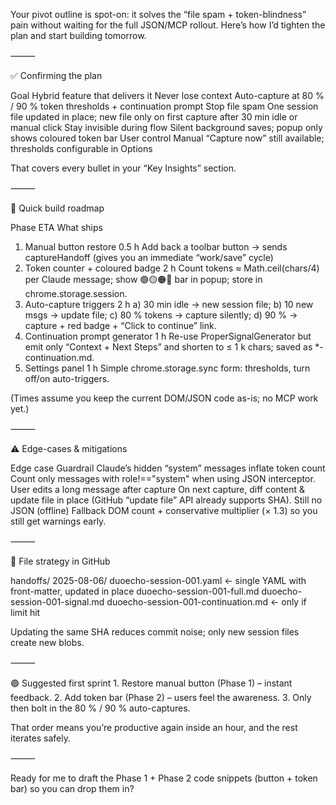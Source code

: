 Your pivot outline is spot-on: it solves the “file spam + token-blindness” pain without waiting for the full JSON/MCP rollout. Here’s how I’d tighten the plan and start building tomorrow.

⸻

✅ Confirming the plan

Goal	Hybrid feature that delivers it
Never lose context	Auto-capture at 80 % / 90 % token thresholds + continuation prompt
Stop file spam	One session file updated in place; new file only on first capture after 30 min idle or manual click
Stay invisible during flow	Silent background saves; popup only shows coloured token bar
User control	Manual “Capture now” still available; thresholds configurable in Options

That covers every bullet in your “Key Insights” section.

⸻

🔨  Quick build roadmap

Phase	ETA	What ships
1. Manual button restore	0.5 h	Add back a toolbar button → sends captureHandoff (gives you an immediate “work/save” cycle)
2. Token counter + coloured badge	2 h	Count tokens ≈ Math.ceil(chars/4) per Claude message; show 🟢🟡🟠🔴 bar in popup; store in chrome.storage.session.
3. Auto-capture triggers	2 h	a) 30 min idle → new session file; b) 10 new msgs → update file; c) 80 % tokens → capture silently; d) 90 % → capture + red badge + “Click to continue” link.
4. Continuation prompt generator	1 h	Re-use ProperSignalGenerator but emit only “Context + Next Steps” and shorten to ≤ 1 k chars; saved as *-continuation.md.
5. Settings panel	1 h	Simple chrome.storage.sync form: thresholds, turn off/on auto-triggers.

(Times assume you keep the current DOM/JSON code as-is; no MCP work yet.)

⸻

⚠️  Edge-cases & mitigations

Edge case	Guardrail
Claude’s hidden “system” messages inflate token count	Count only messages with role!=="system" when using JSON interceptor.
User edits a long message after capture	On next capture, diff content & update file in place (GitHub “update file” API already supports SHA).
Still no JSON (offline)	Fallback DOM count + conservative multiplier (× 1.3) so you still get warnings early.


⸻

📁  File strategy in GitHub

handoffs/
  2025-08-06/
    duoecho-session-001.yaml   ← single YAML with front-matter, updated in place
    duoecho-session-001-full.md
    duoecho-session-001-signal.md
    duoecho-session-001-continuation.md  ← only if limit hit

Updating the same SHA reduces commit noise; only new session files create new blobs.

⸻

🟢   Suggested first sprint
	1.	Restore manual button (Phase 1) – instant feedback.
	2.	Add token bar (Phase 2) – users feel the awareness.
	3.	Only then bolt in the 80 % / 90 % auto-captures.

That order means you’re productive again inside an hour, and the rest iterates safely.

⸻

Ready for me to draft the Phase 1 + Phase 2 code snippets (button + token bar) so you can drop them in?